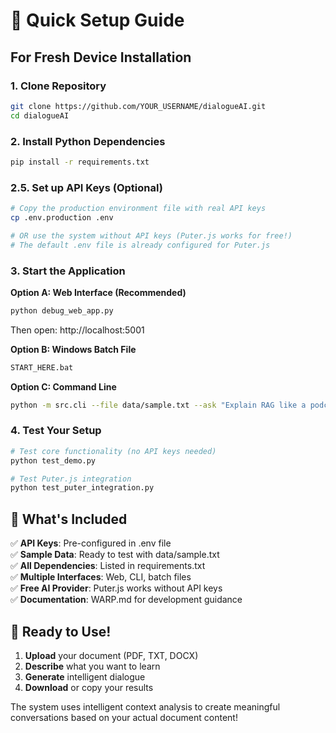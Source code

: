 # 🚀 Quick Setup Guide

## For Fresh Device Installation

### **1. Clone Repository**
```bash
git clone https://github.com/YOUR_USERNAME/dialogueAI.git
cd dialogueAI
```

### **2. Install Python Dependencies**
```bash
pip install -r requirements.txt
```

### **2.5. Set up API Keys (Optional)**
```bash
# Copy the production environment file with real API keys
cp .env.production .env

# OR use the system without API keys (Puter.js works for free!)
# The default .env file is already configured for Puter.js
```

### **3. Start the Application**

**Option A: Web Interface (Recommended)**
```bash
python debug_web_app.py
```
Then open: http://localhost:5001

**Option B: Windows Batch File**
```bash
START_HERE.bat
```

**Option C: Command Line**
```bash
python -m src.cli --file data/sample.txt --ask "Explain RAG like a podcast"
```

### **4. Test Your Setup**
```bash
# Test core functionality (no API keys needed)
python test_demo.py

# Test Puter.js integration  
python test_puter_integration.py
```

## 🎯 What's Included

✅ **API Keys**: Pre-configured in .env file  
✅ **Sample Data**: Ready to test with data/sample.txt  
✅ **All Dependencies**: Listed in requirements.txt  
✅ **Multiple Interfaces**: Web, CLI, batch files  
✅ **Free AI Provider**: Puter.js works without API keys  
✅ **Documentation**: WARP.md for development guidance  

## 🎉 Ready to Use!

1. **Upload** your document (PDF, TXT, DOCX)
2. **Describe** what you want to learn
3. **Generate** intelligent dialogue
4. **Download** or copy your results

The system uses intelligent context analysis to create meaningful conversations based on your actual document content!
